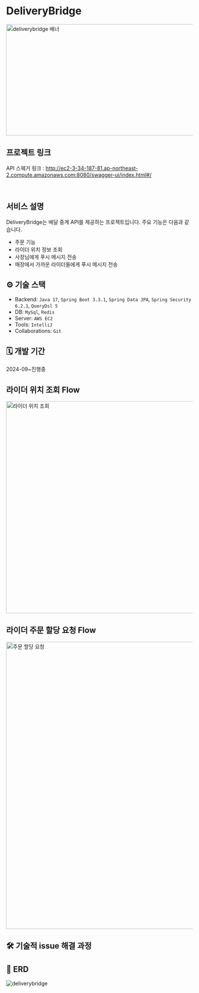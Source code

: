 # DeliveryBridge
<img src="https://github.com/user-attachments/assets/61b46050-6187-491a-9143-0bcba920226e" alt="deliverybridge 배너" style="width: 1000px; height: 300px;">




## 프로젝트 링크
API 스웨거 링크 : http://ec2-3-34-187-81.ap-northeast-2.compute.amazonaws.com:8080/swagger-ui/index.html#/

<br>

## 서비스 설명
DeliveryBridge는 배달 중계 API를 제공하는 프로젝트입니다. 주요 기능은 다음과 같습니다.


- 주문 기능
- 라이더 위치 정보 조회
- 사장님에게 푸시 메시지 전송
- 매장에서 가까운 라이더들에게 푸시 메시지 전송


## ⚙️ 기술 스택
- Backend: `Java 17`, `Spring Boot 3.3.1`, `Spring Data JPA`, `Spring Security 6.2.1`, `QueryDsl 5`
- DB: `MySql`, `Redis`
- Server: `AWS EC2`
- Tools: `IntelliJ`
- Collaborations: `Git`


## 🗓️ 개발 기간
2024-09~진행중

## 라이더 위치 조회 Flow
<img width="571" alt="라이더 위치 조회" src="https://github.com/user-attachments/assets/5bb5a50d-a9d2-4620-9053-826ef5bf6ec3" />

## 라이더 주문 할당 요청 Flow
<img width="773" alt="주문 할당 요청" src="https://github.com/user-attachments/assets/b5f3186d-d613-4d2a-ab75-713813525dca" />


## 🛠 기술적 issue 해결 과정


## 💾 ERD

![deliverybridge](https://github.com/user-attachments/assets/652c885a-1fdb-44ff-94c1-2fc32ed472f3)







